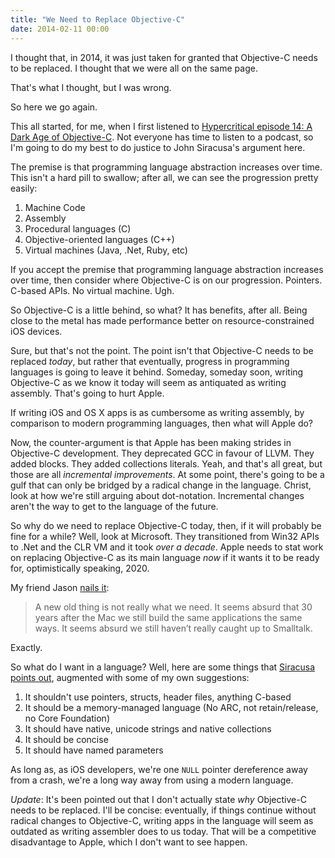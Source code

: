 ```yaml
---
title: "We Need to Replace Objective-C"
date: 2014-02-11 00:00
---
```


<import><p>I thought that, in 2014, it was just taken for granted that Objective-C needs to be replaced. I thought that we were all on the same page.</p>

<p>That's what I thought, but I was wrong. </p>

<p>So here we go again. </p>

<p>This all started, for me, when I first listened to <a href="http://5by5.tv/hypercritical/14">Hypercritical episode 14: A Dark Age of Objective-C</a>. Not everyone has time to listen to a podcast, so I'm going to do my best to do justice to John Siracusa's argument here. </p>

<p>The premise is that programming language abstraction increases over time. This isn't a hard pill to swallow; after all, we can see the progression pretty easily: </p>

<ol>
<li>Machine Code</li>
<li>Assembly</li>
<li>Procedural languages (C)</li>
<li>Objective-oriented languages (C++)</li>
<li>Virtual machines (Java, .Net, Ruby, etc)</li>
</ol>

<p>If you accept the premise that programming language abstraction increases over time, then consider where Objective-C is on our progression. Pointers. C-based APIs. No virtual machine. Ugh. </p>

<p>So Objective-C is a little behind, so what? It has benefits, after all. Being close to the metal has made performance better on resource-constrained iOS devices. </p>

<p>Sure, but that's not the point. The point isn't that Objective-C needs to be replaced <em>today</em>, but rather that eventually, progress in programming languages is going to leave it behind. Someday, someday soon, writing Objective-C as we know it today will seem as antiquated as writing assembly. That's going to hurt Apple. </p>

<p>If writing iOS and OS X apps is as cumbersome as writing assembly, by comparison to modern programming languages, then what will Apple do? </p>

<p>Now, the counter-argument is that Apple has been making strides in Objective-C development. They deprecated GCC in favour of LLVM. They added blocks. They added collections literals. Yeah, and that's all great, but those are all <em>incremental improvements</em>. At some point, there's going to be a gulf that can only be bridged by a radical change in the language.  Christ, look at how we're still arguing about dot-notation. Incremental changes aren't the way to get to the language of the future. </p>

<p>So why do we need to replace Objective-C today, then, if it will probably be fine for a while? Well, look at Microsoft. They transitioned from Win32 APIs to .Net and the CLR VM and it took <em>over a decade</em>. Apple needs to stat work on replacing Objective-C as its main language <em>now</em> if it wants it to be ready for, optimistically speaking, 2020.</p>

<p>My friend Jason <a href="http://nearthespeedoflight.com/article/2014_02_06_objective_c_is_a_bad_language_but_not_for_the_reasons_you_think_it_is__probably__unless_you___ve_programmed_with_it_for_a_while_in_which_case_you_probably_know_enough_to_judge_for_yourself_anyway__the_jason_brennan_rant">nails it</a>:</p>

<blockquote>
  <p>A new old thing is not really what we need. It seems absurd that 30 years after the Mac we still build the same applications the same ways. It seems absurd we still haven’t really caught up to Smalltalk.</p>
</blockquote>

<p>Exactly. </p>

<p>So what do I want in a language? Well, here are some things that <a href="http://5by5.tv/hypercritical/15">Siracusa points out</a>, augmented with some of my own suggestions:</p>

<ol>
<li>It shouldn't use pointers, structs, header files, anything C-based</li>
<li>It should be a memory-managed language (No ARC, not retain/release, no Core Foundation)</li>
<li>It should have native, unicode strings and native collections</li>
<li>It should be concise</li>
<li>It should have named parameters</li>
</ol>

<p>As long as, as iOS developers, we're one <code>NULL</code> pointer dereference away from a crash, we're a long way away from using a modern language. </p>

<p><em>Update</em>: It's been pointed out that I don't actually state <em>why</em> Objective-C needs to be replaced. I'll be concise: eventually, if things continue without radical changes to Objective-C, writing apps in the language will seem as outdated as writing assembler does to us today. That will be a competitive disadvantage to Apple, which I don't want to see happen. </p></import>

<!-- more -->

